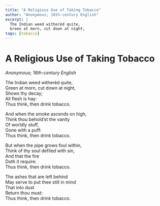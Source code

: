 ```yaml
---
title: "A Religious Use of Taking Tobacco"
author: "Anonymous; 16th-century English"
excerpt: |
  The Indian weed witherèd quite,  
  Green at morn, cut down at night,
tags: [tobacco]
---
```


# A Religious Use of Taking Tobacco

*Anonymous; 16th-century English*

The Indian weed witherèd quite,  
Green at morn, cut down at night,  
Shows thy decay;  
All flesh is hay:  
Thus think, then drink tobacco.  

And when the smoke ascends on high,  
Think thou behold’st the vanity  
Of worldly stuff,  
Gone with a puff:  
Thus think, then drink tobacco.  

But when the pipe grows foul within,  
Think of thy soul defiled with sin,  
And that the fire  
Doth it require:  
Thus think, then drink tobacco.  

The ashes that are left behind  
May serve to put thee still in mind  
That into dust  
Return thou must:  
Thus think, then drink tobacco.  
